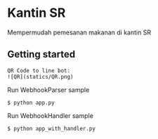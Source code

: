 # Kantin SR

Mempermudah pemesanan makanan di kantin SR

## Getting started

```
QR Code to line bot:
![QR](statics/QR.png)
```

Run WebhookParser sample

```
$ python app.py
```

Run WebhookHandler sample

```
$ python app_with_handler.py
```
